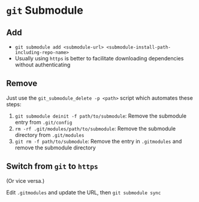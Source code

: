 # `git` Submodule

## Add

- `git submodule add <submodule-url> <submodule-install-path-including-repo-name>`
- Usually using `https` is better to facilitate downloading dependencies without authenticating

## Remove

Just use the `git_submodule_delete -p <path>` script which automates these steps:

1. `git submodule deinit -f path/to/submodule`: Remove the submodule entry from `.git/config`
2. `rm -rf .git/modules/path/to/submodule`: Remove the submodule directory from `.git/modules`
3. `git rm -f path/to/submodule`: Remove the entry in `.gitmodules` and remove the submodule directory

## Switch from `git` to `https`

(Or vice versa.)

Edit `.gitmodules` and update the URL, then `git submodule sync`
